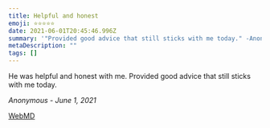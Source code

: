 ```yaml
---
title: Helpful and honest
emoji: ⭐⭐⭐⭐⭐
date: 2021-06-01T20:45:46.996Z
summary: '"Provided good advice that still sticks with me today." -Anonymous'
metaDescription: ""
tags: []
---
```

He was helpful and honest with me. Provided good advice that still sticks with me today.

*Anonymous - June 1, 2021*

[WebMD](https://doctor.webmd.com/doctor/anthony-duk-c0ada4db-34d8-4d2a-a7b1-627e3fda6a52-overview)